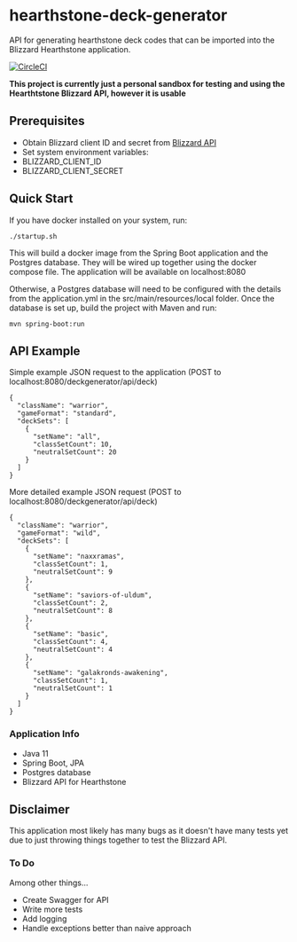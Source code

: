 # hearthstone-deck-generator
API for generating hearthstone deck codes that can be imported into the Blizzard Hearthstone
application.

[![CircleCI](https://circleci.com/gh/ZachSand/hearthstone-deck-codegen-api.svg?style=svg)](https://circleci.com/gh/ZachSand/hearthstone-deck-codegen-api)

**This project is currently just a personal sandbox for testing and using the Hearthtstone
Blizzard API, however it is usable**

## Prerequisites
- Obtain Blizzard client ID and secret from [Blizzard API](https://develop.battle.net/)
- Set system environment variables:
- BLIZZARD_CLIENT_ID
- BLIZZARD_CLIENT_SECRET

## Quick Start
If you have docker installed on your system, run:
```
./startup.sh
```
This will build a docker image from the Spring Boot application and the Postgres database. 
They will be wired up together using the docker compose file. The application will be
available on localhost:8080

Otherwise, a Postgres database will need to be configured with the details from the application.yml
in the src/main/resources/local folder. Once the database is set up, build the project with Maven
and run:
```
mvn spring-boot:run
```

## API Example
Simple example JSON request to the application (POST to localhost:8080/deckgenerator/api/deck)
```
{
  "className": "warrior",
  "gameFormat": "standard",
  "deckSets": [
    {
      "setName": "all",
      "classSetCount": 10,
      "neutralSetCount": 20
    }
  ]
}
```
More detailed example JSON request (POST to localhost:8080/deckgenerator/api/deck)
```$xslt
{
  "className": "warrior",
  "gameFormat": "wild",
  "deckSets": [
    {
      "setName": "naxxramas",
      "classSetCount": 1,
      "neutralSetCount": 9
    },
    {
      "setName": "saviors-of-uldum",
      "classSetCount": 2,
      "neutralSetCount": 8
    },
    {
      "setName": "basic",
      "classSetCount": 4,
      "neutralSetCount": 4
    },
    {
      "setName": "galakronds-awakening",
      "classSetCount": 1,
      "neutralSetCount": 1
    }
  ]
}
```

### Application Info
  - Java 11
  - Spring Boot, JPA
  - Postgres database
  - Blizzard API for Hearthstone

## Disclaimer
This application most likely has many bugs as it doesn't have many tests yet due to just throwing
things together to test the Blizzard API. 

### To Do
Among other things...
- Create Swagger for API
- Write more tests
- Add logging
- Handle exceptions better than naive approach



